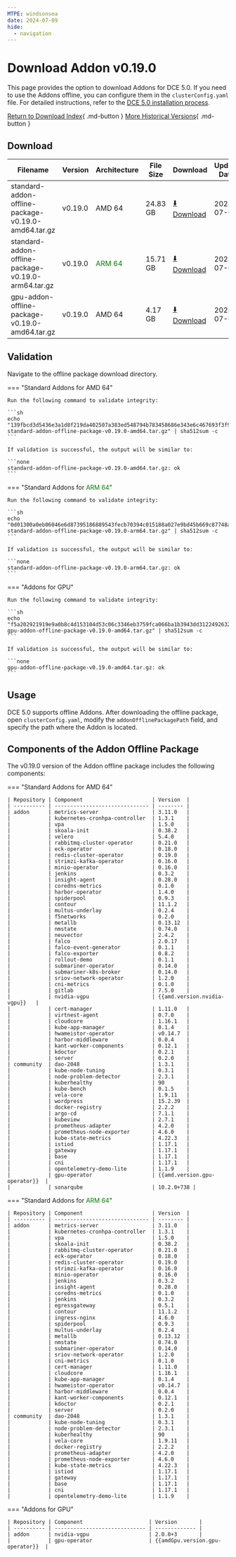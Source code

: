 ```yaml
---
MTPE: windsonsea
date: 2024-07-09
hide:
  - navigation
---
```


# Download Addon v0.19.0

This page provides the option to download Addons for DCE 5.0. If you need to use the Addons offline,
you can configure them in the `clusterConfig.yaml` file. For detailed instructions, refer to the
[DCE 5.0 installation process](../../install/index.md#install-dce-50-enterprise).

[Return to Download Index](../index.md#download-addon-offline-package){ .md-button }
[More Historical Versions](./history.md){ .md-button }

## Download

| Filename | Version | Architecture | File Size | Download | Update Date |
| -------- | ------- | ------------ | --------- | -------- | ----------- |
| standard-addon-offline-package-v0.19.0-amd64.tar.gz | v0.19.0 | AMD 64 | 24.83 GB | [:arrow_down: Download](https://qiniu-download-public.daocloud.io/DaoCloud_DigitalX_Addon/standard-addon-offline-package-v0.19.0-amd64.tar.gz) | 2024-07-09 |
| standard-addon-offline-package-v0.19.0-arm64.tar.gz | v0.19.0 | <font color="green">ARM 64</font> | 15.71 GB | [:arrow_down: Download](https://qiniu-download-public.daocloud.io/DaoCloud_DigitalX_Addon/standard-addon-offline-package-v0.19.0-arm64.tar.gz) | 2024-07-09 |
| gpu-addon-offline-package-v0.19.0-amd64.tar.gz | v0.19.0 | AMD 64 | 4.17 GB | [:arrow_down: Download](https://qiniu-download-public.daocloud.io/DaoCloud_DigitalX_Addon/gpu-addon-offline-package-v0.19.0-amd64.tar.gz) | 2024-07-09 |

## Validation

Navigate to the offline package download directory.

=== "Standard Addons for AMD 64"

    Run the following command to validate integrity:

    ```sh
    echo "139fbcd3d5436e3a1d8f219da402507a383ed548794b783458686e343e6c467693f3f9957557283b9296cb864a03fa23e80f75524da54c55d8a0bef831342f97  standard-addon-offline-package-v0.19.0-amd64.tar.gz" | sha512sum -c
    ```

    If validation is successful, the output will be similar to:

    ```none
    standard-addon-offline-package-v0.19.0-amd64.tar.gz: ok
    ```

=== "Standard Addons for <font color="green">ARM 64</font>"

    Run the following command to validate integrity:

    ```sh
    echo "0d01300a0eb06046e6d87395186889543fecb70394c015188a027e9bd45b669c87748a32ee5d61dbd29783c5bb6a526ea24c188f1a65724e6e711d45828754e0  standard-addon-offline-package-v0.19.0-arm64.tar.gz" | sha512sum -c
    ```

    If validation is successful, the output will be similar to:

    ```none
    standard-addon-offline-package-v0.19.0-arm64.tar.gz: ok
    ```

=== "Addons for GPU"

    Run the following command to validate integrity:

    ```sh
    echo "f5a202921919e9a0b8c4d153104d53c06c3346eb3759fca066ba1b3943dd3122492632b40c850d5966634e725c3fd9502329a2bd736cacf946e8870a9f6f21ed  gpu-addon-offline-package-v0.19.0-amd64.tar.gz" | sha512sum -c
    ```

    If validation is successful, the output will be similar to:

    ```none
    gpu-addon-offline-package-v0.19.0-amd64.tar.gz: ok
    ```

## Usage

DCE 5.0 supports offline Addons. After downloading the offline package, open `clusterConfig.yaml`, modify the `addonOfflinePackagePath` field, and specify the path where the Addon is located.

## Components of the Addon Offline Package

The v0.19.0 version of the Addon offline package includes the following components:

=== "Standard Addons for AMD 64"

    | Repository | Component                      | Version  |
    | ---------- | ------------------------------ | -------- |
    | addon      | metrics-server                 | 3.11.0   |
    |            | kubernetes-cronhpa-controller  | 1.3.1    |
    |            | vpa                            | 1.5.0    |
    |            | skoala-init                    | 0.38.2   |
    |            | velero                         | 5.4.0    |
    |            | rabbitmq-cluster-operator      | 0.21.0   |
    |            | eck-operator                   | 0.18.0   |
    |            | redis-cluster-operator         | 0.19.0   |
    |            | strimzi-kafka-operator         | 0.16.0   |
    |            | minio-operator                 | 0.16.0   |
    |            | jenkins                        | 0.3.2    |
    |            | insight-agent                  | 0.28.0   |
    |            | coredns-metrics                | 0.1.0    |
    |            | harbor-operator                | 1.4.0    |
    |            | spiderpool                     | 0.9.3    |
    |            | contour                        | 11.1.2   |
    |            | multus-underlay                | 0.2.4    |
    |            | f5networks                     | 0.2.0    |
    |            | metallb                        | 0.13.12  |
    |            | nmstate                        | 0.74.0   |
    |            | neuvector                      | 2.4.2    |
    |            | falco                          | 2.0.17   |
    |            | falco-event-generator          | 0.1.1    |
    |            | falco-exporter                 | 0.8.2    |
    |            | rollout-demo                   | 0.1.1    |
    |            | submariner-operator            | 0.14.0   |
    |            | submariner-k8s-broker          | 0.14.0   |
    |            | sriov-network-operator         | 1.2.0    |
    |            | cni-metrics                    | 0.1.0    |
    |            | gitlab                         | 7.5.0    |
    |            | nvidia-vgpu                    | {{amd.version.nvidia-vgpu}}   |
    |            | cert-manager                   | 1.11.0   |
    |            | virtnest-agent                 | 0.7.0    |
    |            | cloudcore                      | 1.16.1   |
    |            | kube-app-manager               | 0.1.4    |
    |            | hwameistor-operator            | v0.14.7  |
    |            | harbor-middleware              | 0.0.4    |
    |            | kant-worker-components         | 0.12.1   |
    |            | kdoctor                        | 0.2.1    |
    |            | server                         | 0.2.0    |
    | community  | dao-2048                       | 1.3.1    |
    |            | kube-node-tuning               | 0.3.1    |
    |            | node-problem-detector          | 2.3.1    |
    |            | kuberhealthy                   | 90       |
    |            | kube-bench                     | 0.1.5    |
    |            | vela-core                      | 1.9.11   |
    |            | wordpress                      | 15.2.39  |
    |            | docker-registry                | 2.2.2    |
    |            | argo-cd                        | 7.1.1    |
    |            | kubeview                       | 2.7.1    |
    |            | prometheus-adapter             | 4.2.0    |
    |            | prometheus-node-exporter       | 4.6.0    |
    |            | kube-state-metrics             | 4.22.3   |
    |            | istiod                         | 1.17.1   |
    |            | gateway                        | 1.17.1   |
    |            | base                           | 1.17.1   |
    |            | cni                            | 1.17.1   |
    |            | opentelemetry-demo-lite        | 1.1.9    |
    |            | gpu-operator                   | {{amd.version.gpu-operator}}  |
    |            | sonarqube                      | 10.2.0+738 |

=== "Standard Addons for <font color="green">ARM 64</font>"

    | Repository | Component                      | Version  |
    | ---------- | ------------------------------ | -------- |
    | addon      | metrics-server                 | 3.11.0   |
    |            | kubernetes-cronhpa-controller  | 1.3.1    |
    |            | vpa                            | 1.5.0    |
    |            | skoala-init                    | 0.38.2   |
    |            | rabbitmq-cluster-operator      | 0.21.0   |
    |            | eck-operator                   | 0.18.0   |
    |            | redis-cluster-operator         | 0.19.0   |
    |            | strimzi-kafka-operator         | 0.16.0   |
    |            | minio-operator                 | 0.16.0   |
    |            | jenkins                        | 0.3.2    |
    |            | insight-agent                  | 0.28.0   |
    |            | coredns-metrics                | 0.1.0    |
    |            | jenkins                        | 0.3.2    |
    |            | egressgateway                  | 0.5.1    |
    |            | contour                        | 11.1.2   |
    |            | ingress-nginx                  | 4.6.0    |
    |            | spiderpool                     | 0.9.3    |
    |            | multus-underlay                | 0.2.4    |
    |            | metallb                        | 0.13.12  |
    |            | nmstate                        | 0.74.0   |
    |            | submariner-operator            | 0.14.0   |
    |            | sriov-network-operator         | 1.2.0    |
    |            | cni-metrics                    | 0.1.0    |
    |            | cert-manager                   | 1.11.0   |
    |            | cloudcore                      | 1.16.1   |
    |            | kube-app-manager               | 0.1.4    |
    |            | hwameistor-operator            | v0.14.7  |
    |            | harbor-middleware              | 0.0.4    |
    |            | kant-worker-components         | 0.12.1   |
    |            | kdoctor                        | 0.2.1    |
    |            | server                         | 0.2.0    |
    | community  | dao-2048                       | 1.3.1    |
    |            | kube-node-tuning               | 0.3.1    |
    |            | node-problem-detector          | 2.3.1    |
    |            | kuberhealthy                   | 90       |
    |            | vela-core                      | 1.9.11   |
    |            | docker-registry                | 2.2.2    |
    |            | prometheus-adapter             | 4.2.0    |
    |            | prometheus-node-exporter       | 4.6.0    |
    |            | kube-state-metrics             | 4.22.3   |
    |            | istiod                         | 1.17.1   |
    |            | gateway                        | 1.17.1   |
    |            | base                           | 1.17.1   |
    |            | cni                            | 1.17.1   |
    |            | opentelemetry-demo-lite        | 1.1.9    |

=== "Addons for GPU"

    | Repository | Component                     | Version       |
    | ---------- | ----------------------------- | ------------- |
    | addon      | nvidia-vgpu                   | 2.0.0+3       |
    |            | gpu-operator                  | {{amdGpu.version.gpu-operator}}  |
